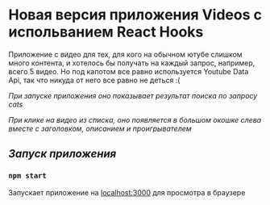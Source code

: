 # Новая версия приложения Videos с испольванием React Hooks

Приложение с видео для тех, для кого на обычном ютубе слишком много контента, и хотелось бы получать на каждый запрос, 
например, всего 5 видео. Но под капотом все равно используется Youtube Data Api, так что никуда от него все равно не деться :( 

*При запуске приложения оно показывает результат поиска по запросу cats*

*При клике на видео из списка, оно появляется в большом окошке слева вместе с заголовком, описанием и проигрывателем*

## *Запуск приложения*
### `npm start`
Запускает приложение на [localhost:3000](http://localhost:3000/) для просмотра в браузере
